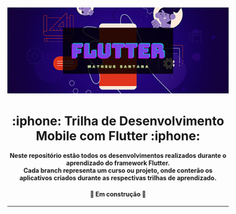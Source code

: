 <h1 align="center">
    <img alt="Banner Trilha Flutter" title="#bannertrilhaflutter" src="./assets/banner.jpg" />
</h1>

<h1 align="center"> 
  :iphone:   Trilha de Desenvolvimento Mobile com Flutter  :iphone:
</h1>

<h4 align="center"> 
  Neste repositório estão todos os desenvolvimentos realizados durante o aprendizado do framework Flutter.
    </br>
  Cada branch representa um curso ou projeto, onde conterão os aplicativos criados durante as respectivas trilhas de aprendizado.
</h4>

<h4 align="center"> 
	🚧   Em construção   🚧
</h4>

---
